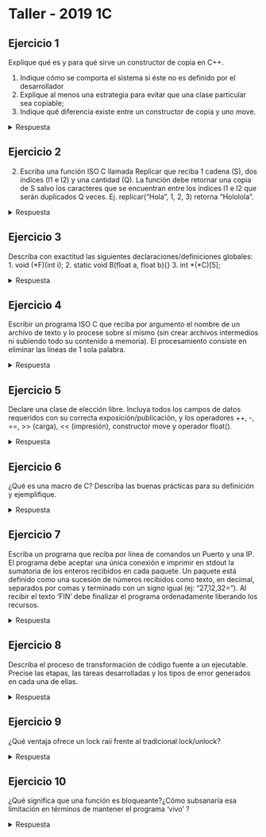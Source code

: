 # Taller - 2019 1C

## Ejercicio 1

Explique qué es y para qué sirve un constructor de copia en C++.
1. Indique cómo se comporta el sistema si éste no es definido por el desarrollador
2. Explique al menos una estrategia para evitar que una clase particular sea copiable;
3. Indique qué diferencia existe entre un constructor de copia y uno move.

<details>
<summary> Respuesta</b></summary>

1. Todos los objetos en C++ son copiables por default. Si un objeto no tiene un constructor por copia, C++ le creará un constructor por copia por default
2. Para evitar que una clase en particular sea copiable, podemos decir que tanto el constructor por copia como el de asignación estan borrados (*delete*). Si en algun momento se intenta hacer una copia, el compilador datá error.

```cpp

Foo(const Foo &other) = delete;
Foo& operator=(const Foo &other) = delete;

```

Otra forma seria declararlos pero no definirlos y hacerlos privados. En este caso se detecta el error en tiempo de compilación y linkeo

3. En un constructor por copia, esta se hace literal y naive bit a bit. El problema puede venir cuando se copia un puntero, ya que se copia a este y no su contenido (deep copy). Entonces si algun objeto se destruye, libera el heap dejando al otro objeto apuntando a la nada (use after free). Además, al destruirse el segundo objeto también liberará el heap (double free). También puede acarrear problemas con *file descriptors, sockets, threads*, etc. A diferencia del constructor por copia, el constructor por movimiento mueve los atributos del objeto fuente, cambiando el *ownership*. Entonces el objeto fuente ya no apunta a los recursos ahora apropiados por el nuevo objeto. El objeto fuente debe seguir siendo válido para poder seguir usando asignacion y que sea destruido. Por ejemplo, para indicar que el objeto fuente no tiene mas el ownership del recurso, podriamos hacer *puntero = nullptr*.

</details>

## Ejercicio 2

2) Escriba una función ISO C llamada Replicar que reciba 1 cadena (S), dos índices (I1 e I2) y una cantidad (Q). La función debe retornar una copia de S salvo los caracteres que se encuentran entre los índices I1 e I2 que serán duplicados Q veces.
Ej. replicar(“Hola”, 1, 2, 3) retorna “Hololola”.

<details>
<summary> Respuesta </b></summary>

```C

#include <stdio.h>
#include <string.h>
#include <stdlib.h>

char* replicar(char* S, int I1, int I2, int Q) {
    // Faltaria chequear los largos tengan sentido

    int len_rep = I2 - I1 + 1;
    int len_total_rep = len_rep * Q;
    int len_total = strlen(S) - len_rep + len_total_rep;
    char* s_rep = (char*) malloc(sizeof(char) * len_total + 1);

    memcpy(&s_rep[0], &S[0], I1);

    for (int q = 0; q < Q; q++) {
        for(int i = I1; i < I2+1; i++) {
            s_rep[i + (q * len_rep)] =S[i];
        }
    }
    if (strlen(S) > I2) {
        memcpy(&s_rep[I1 + Q * len_rep], &S[I2 + 1], strlen(S) - I2);
    }

    return s_rep;    
}


int main(int argc, char* argv[]) {
    char* s = replicar("Hola", 2, 3, 4);
    printf("%s", s);
    
    free(s);
    return 0;
}

```

</details>

## Ejercicio 3

Describa con exactitud las siguientes declaraciones/definiciones globales:
    1. void (*F)(int i);
    2. static void B(float a, float b){}
    3. int *(*C)[5];

<details>
<summary> Respuesta </b></summary>

1. F es un puntero a funcion que recibe un entero y no devuelve nada
2. B es una funcion que recibe 2 float y no devuelve nada. No tiene ningún comportamiento indicado. Su alcance es local debido a que es de tipo static
3. C es un puntero a un arreglo de 5 punteros a int

</details>

## Ejercicio 4

Escribir un programa ISO C que reciba por argumento el nombre de un archivo de texto y lo
procese sobre sí mismo (sin crear archivos intermedios ni subiendo todo su contenido a
memoria). El procesamiento consiste en eliminar las líneas de 1 sola palabra.



<details>
<summary> Respuesta </b></summary>

</details>

## Ejercicio 5

Declare una clase de elección libre. Incluya todos los campos de datos requeridos con su
correcta exposición/publicación, y los operadores ++, -, ==, >> (carga), << (impresión),
constructor move y operador float().

<details>
<summary> Respuesta </b></summary>


```cpp

class Complex {
    private:
        int real;
        int img;
    public:
        Complex(int real, int img);
        Complex(const Complex& other); //Constructor por copia
        Complex(Complex&& other); //Constructor por movimiento
        Complex& operator=(const Complex& other); // asignación por copa
        Complex& operator=(const Complex&& other); //asignación por movimiento
        
        Complex& operator++();
        Complex operator+(const Complex& other) const;
        Complex operator-(const Complex& other) const;
        std::istream& operator >>(std::istream & in, Complex& complex);
        std::ostream& operator <<(std::ostream & out, const Complex& complex);
        operator float() const;
}

```

</details>

## Ejercicio 6

¿Qué es una macro de C? Describa las buenas prácticas para su definición y ejemplifique.

<details>
<summary> Respuesta </b></summary>
Una macro de C es una porción de código a la que puede nombrarse, la cual es expandida donde se la invoque en la precompilación. Las buenas prácticas para su definición implican definir los parámetros de la misma entre paréntesis.

```C
#define CUADRADONT(x) x*x
#define CUADRADO(x) (x)*(x)

CUADRADONT(2+1) // 2+1*2+1 = 5
CUADRADO(2+1) // (2+1)*(2+1) = 9

```


</details>

## Ejercicio 7

Escriba un programa que reciba por línea de comandos un Puerto y una IP. El programa
debe aceptar una única conexión e imprimir en stdout la sumatoria de los enteros recibidos
en cada paquete. Un paquete está definido como una sucesión de números recibidos como
texto, en decimal, separados por comas y terminado con un signo igual (ej: “27,12,32=”). Al
recibir el texto ‘FIN’ debe finalizar el programa ordenadamente liberando los recursos.

<details>
<summary> Respuesta </b></summary>


</details>

## Ejercicio 8

Describa el proceso de transformación de código fuente a un ejecutable. Precise las etapas,
las tareas desarrolladas y los tipos de error generados en cada una de ellas.

<details>
<summary> Respuesta </b></summary>

* Precompilacion (entra .h y .c, sale .c) 
En precompilación se toma el archivo y se resuelven las intrucciones que empiezan con # (define, include, comentarios). La salida son archivos C puros. En esta etapa puede haber errores de *includes* que no existen o malas definiciones en las macros.

* Compilación (recibe .c, sale .lib y .o)
Se transforman en archivos objeto en la etapa de compilación. Acá se verifica la sintaxis, llamadas a funciones correctas, asignaciones, etc. El resultado son modulo objeto (casi ejecutable). En esta etapa los errores pueden ser de sintaxis o en los llamados a funciones (mal declaradas)

* Link Edicion (recibe .lib y .o, sale .exe (.dll aparte))
Puede haber llamadas a funciones dentro de los modulos o por fuera de los mismas. En la etapa de link edicion se combinan los llamados cruzados hasta generar el código ejecutable. En link edicion pueden aparecer ambiguedades, como funciones con mismo nombre ya declaradas, funciones que no existen, inclusiones ciclicas, etc.

</details>

## Ejercicio 9

¿Qué ventaja ofrece un lock raii frente al tradicional lock/unlock?

<details>
<summary> Respuesta </b></summary>

Al crearse el objeto, realiza un lock del mutex para liberarlo al destruirse. Al ser RAII, la invocacion del destructor es automática la  salir de scope. La principal ventaja es que siempre se va a liberar, no pudiendo quedar bloqueado alli el hilo (por olvido de programador o excepcion lanzada)

</details>

## Ejercicio 10

¿Qué significa que una función es bloqueante?¿Cómo subsanaría esa limitación en términos
de mantener el programa ‘vivo’ ?

<details>
<summary> Respuesta </b></summary>

Una función bloqueante es aquella en la que el flujo del programa se detiene obligatoriamente a la espera de un evento o recurso. Para permitir que siga el flujo del programa mientras se espera este suceso, pueden implementarse hilos. De esta manera, mientras un hilo de ejecución espera, el otro puede realizar otras tareas.

</details>
